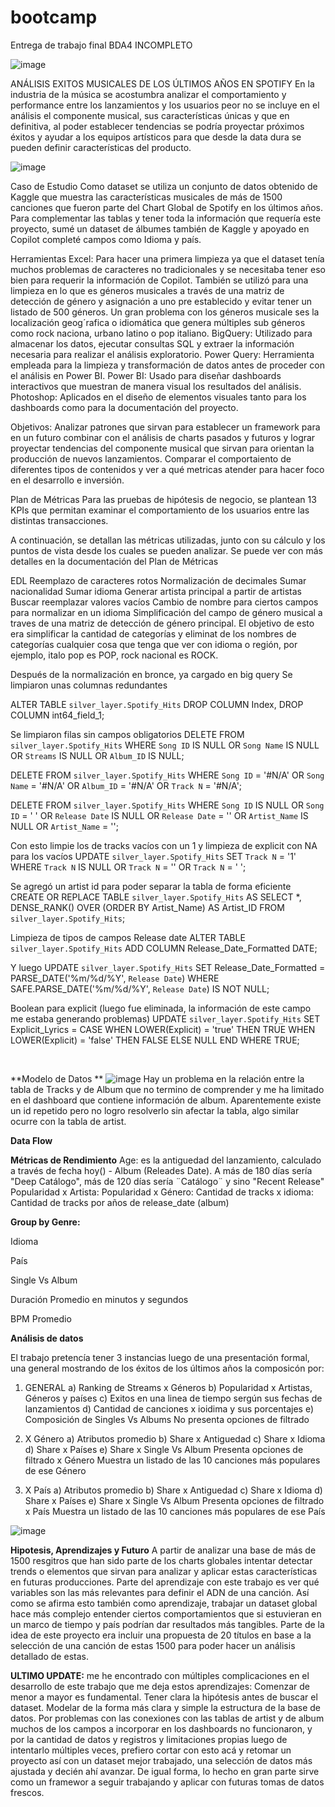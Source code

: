 # bootcamp
Entrega de trabajo final BDA4 INCOMPLETO

![image](https://github.com/user-attachments/assets/bb9b5907-f8c4-46a0-b3e6-a5291570af91)


ANÁLISIS EXITOS MUSICALES DE LOS ÚLTIMOS AÑOS EN SPOTIFY
En la industria de la música se acostumbra analizar el comportamiento y performance entre los lanzamientos y los usuarios peor no se incluye en el análisis el componente musical, sus características únicas y que en definitiva, al poder establecer tendencias se podría proyectar próximos éxitos y ayudar a los equipos artísticos para que desde la data dura se pueden definir características del producto.

![image](https://github.com/user-attachments/assets/500a095a-421e-44ec-a782-e55cedbb3fb4)

Caso de Estudio
Como dataset se utiliza un conjunto de datos obtenido de Kaggle que muestra las características musicales de más de 1500 canciones que fueron parte del Chart Global de Spotify en los últimos años. Para complementar las tablas y tener toda la información que requería este proyecto, sumé un dataset de álbumes también de Kaggle y apoyado en Copilot completé campos como Idioma y país.

Herramientas
Excel: Para hacer una primera limpieza ya que el dataset tenía muchos problemas de caracteres no tradicionales y se necesitaba tener eso bien para requerir la información de Copilot. También se utilizó para una limpieza en lo que es géneros musicales a través de una matriz de detección de género y asignación a uno pre establecido y evitar tener un listado de 500 géneros. Un gran problema con los géneros musicale ses la localización geog´rafica o idiomática que genera múltiples sub géneros como rock naciona, urbano latino o pop italiano.
BigQuery: Utilizado para almacenar los datos, ejecutar consultas SQL y extraer la información necesaria para realizar el análisis exploratorio.
Power Query: Herramienta empleada para la limpieza y transformación de datos antes de proceder con el análisis en Power BI.
Power BI: Usado para diseñar dashboards interactivos que muestran de manera visual los resultados del análisis.
Photoshop: Aplicados en el diseño de elementos visuales tanto para los dashboards como para la documentación del proyecto.

Objetivos:
Analizar patrones que sirvan para establecer un framework para en un futuro combinar con el análisis de charts pasados y futuros y lograr proyectar tendencias del componente musical que sirvan para orientan la producción de nuevos lanzamientos. 
Comparar el comportaiento de diferentes tipos de contenidos y ver a qué metricas atender para hacer foco en el desarrollo e inversión.


Plan de Métricas
Para las pruebas de hipótesis de negocio, se plantean 13 KPIs que permitan examinar el comportamiento de los usuarios entre las distintas transacciones.

A continuación, se detallan las métricas utilizadas, junto con su cálculo y los puntos de vista desde los cuales se pueden analizar. Se puede ver con más detalles en la documentación del Plan de Métricas



EDL
Reemplazo de caracteres rotos
Normalización de decimales
Sumar nacionalidad
Sumar idioma
Generar artista principal a partir de artistas
Buscar reemplazar valores vacíos
Cambio de nombre para ciertos campos para normalizar en un idioma
Simplificación del campo de género musical a traves de una matriz de detección de género principal. El objetivo de esto era simplificar la cantidad de categorías y eliminat de los nombres de categorías cualquier cosa que tenga que ver con idioma o región, por ejemplo, italo pop es POP, rock nacional es ROCK.

Después de la normalización en bronce, ya cargado en big query
Se limpiaron unas columnas redundantes

ALTER TABLE `silver_layer.Spotify_Hits`
DROP COLUMN Index,
DROP COLUMN int64_field_1;

Se limpiaron filas sin campos obligatorios
DELETE FROM `silver_layer.Spotify_Hits`
WHERE `Song ID` IS NULL
   OR `Song Name` IS NULL
   OR `Streams` IS NULL
   OR `Album_ID` IS NULL;

DELETE FROM `silver_layer.Spotify_Hits`
WHERE `Song ID` = '#N/A'
   OR `Song Name` = '#N/A'
   OR `Album_ID` = '#N/A'
   OR `Track N` = '#N/A';

DELETE FROM `silver_layer.Spotify_Hits`
WHERE `Song ID` IS NULL OR `Song ID` = ' '
   OR `Release Date` IS NULL OR `Release Date` = ''
   OR `Artist_Name` IS NULL OR `Artist_Name` = '';



Con esto limpie los de tracks vacíos con un 1 y limpieza de explicit con NA para los vacíos
UPDATE `silver_layer.Spotify_Hits`
SET `Track N` = '1'
WHERE `Track N` IS NULL OR `Track N` = '' OR `Track N` = ' ';



Se agregó un artist id para poder separar la tabla de forma eficiente
CREATE OR REPLACE TABLE `silver_layer.Spotify_Hits` AS
SELECT 
  *,
  DENSE_RANK() OVER (ORDER BY Artist_Name) AS Artist_ID
FROM `silver_layer.Spotify_Hits`;
 

Limpieza de tipos de campos
Release date
ALTER TABLE `silver_layer.Spotify_Hits` ADD COLUMN Release_Date_Formatted DATE;

Y luego
UPDATE `silver_layer.Spotify_Hits` SET Release_Date_Formatted = PARSE_DATE('%m/%d/%Y', `Release Date`) WHERE SAFE.PARSE_DATE('%m/%d/%Y', `Release Date`) IS NOT NULL;


Boolean para explicit (luego fue eliminada, la información de este campo me estaba generando problemas)
UPDATE `silver_layer.Spotify_Hits`
SET Explicit_Lyrics = CASE
  WHEN LOWER(Explicit) = 'true' THEN TRUE
  WHEN LOWER(Explicit) = 'false' THEN FALSE
  ELSE NULL
END
WHERE TRUE;

 

**Modelo de Datos **
![image](https://github.com/user-attachments/assets/25ecba27-ee89-4cac-b34c-c53e5b57ce04)
Hay un problema en la relación entre la tabla de Tracks y de Album que no termino de comprender y me ha limitado en el dashboard que contiene información de album. Aparentemente existe un id repetido pero no logro resolverlo sin afectar la tabla, algo similar ocurre con la tabla de artist.

**Data Flow**

**Métricas de Rendimiento**
Age: es la antiguedad del lanzamiento, calculado a través de fecha hoy() - Album (Releades Date). A más de 180 días sería "Deep Catálogo", más de 120 días sería ¨Catálogo¨ y sino "Recent Release"
Popularidad x Artista:
Popularidad x Género:
Cantidad de tracks x idioma:
Cantidad de tracks por años de release_date (album)

**Group by Genre:**

  Idioma
    
  País
  
  Single Vs Album
  
  Duración Promedio en minutos y segundos
  
  BPM Promedio

**Análisis de datos**

El trabajo pretencía tener 3 instancias luego de una presentación formal, una general mostrando de los éxitos de los últimos años la composicón por:
1. GENERAL
a) Ranking de Streams x Géneros
b) Popularidad x Artistas, Géneros y países
c) Exitos en una linea de tiempo sergún sus fechas de lanzamientos
d) Cantidad de canciones x ioidima y sus porcentajes
e) Composición de Singles Vs Albums
No presenta opciones de filtrado

2. X Género
a) Atributos promedio
b) Share x Antiguedad
c) Share x Idioma
d) Share x Países
e) Share x Single Vs Album
Presenta opciones de filtrado x Género
Muestra un listado de las 10 canciones más populares de ese Género

4. X País
a) Atributos promedio
b) Share x Antiguedad
c) Share x Idioma
d) Share x Países
e) Share x Single Vs Album
Presenta opciones de filtrado x País
Muestra un listado de las 10 canciones más populares de ese País


![image](https://github.com/user-attachments/assets/c5a80e24-9c21-4017-91c3-0a9e9fa8cdc9)

**Hipotesis, Aprendizajes y Futuro**
A partir de analizar una base de más de 1500 resgitros que han sido parte de los charts globales intentar detectar trends o elementos que sirvan para analizar y aplicar estas características en futuras producciones.
Parte del aprendizaje con este trabajo es ver qué variables son las más relevantes para definir el ADN de una canción. Así como se afirma esto también como aprendizaje, trabajar un dataset global hace más complejo entender ciertos comportamientos que si estuvieran en un marco de tiempo y país podrían dar resultados más tangibles. Parte de la idea de este proyecto era incluir una propuesta de 20 títulos en base a la selección de una canción de estas 1500 para poder hacer un análisis detallado de estas.

**ULTIMO UPDATE:** me he encontrado con múltiples complicaciones en el desarrollo de este trabajo que me deja estos aprendizajes:
Comenzar de menor a mayor es fundamental. Tener clara la hipótesis antes de buscar el dataset. Modelar de la forma más clara y simple la estructura de la base de datos.
Por problemas con las conexiones con las tablas de artist y de album muchos de los campos a incorporar en los dashboards no funcionaron, y por la cantidad de datos y registros y limitaciones propias luego de intentarlo múltiples veces, prefiero cortar con esto acá y retomar un proyecto así con un dataset mejor trabajado, una selección de datos más ajustada y decién ahí avanzar. De igual forma, lo hecho en gran parte sirve como un framewor a seguir trabajando y aplicar con futuras tomas de datos frescos.



